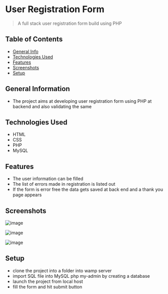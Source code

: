
# User Registration Form
> A full stack user registration form build using PHP

## Table of Contents
* [General Info](#general-information)
* [Technologies Used](#technologies-used)
* [Features](#features)
* [Screenshots](#screenshots)
* [Setup](#setup)


## General Information
- The project aims at developing user registration form using PHP at backend and also validating the same


## Technologies Used
- HTML
- CSS
- PHP
- MySQL


## Features
- The user information can be filled
- The list of errors made in registration is listed out
- If the form is error free the data gets saved at back end and a thank you page appears


## Screenshots

![image](https://user-images.githubusercontent.com/81974121/135207592-e6c99a96-ec64-4d4a-a6f1-d989fd60d743.png)

![image](https://user-images.githubusercontent.com/81974121/135207540-3597922a-04d4-4bfd-85e4-15965dde29ea.png)

![image](https://user-images.githubusercontent.com/81974121/135207494-60dbce94-d897-4509-9302-2a03e7cc1a05.png)


## Setup
- clone the project into a folder into wamp server
- import SQL file into MySQL php my-admin by creating a database
- launch the project from local host
- fill the form and hit submit button
